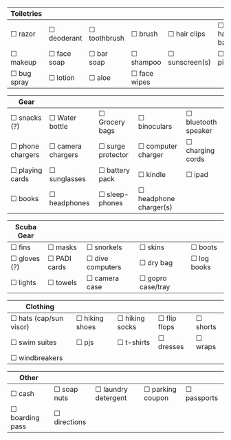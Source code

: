 |Toiletries||||||
| -- | -- | -- | -- | -- | -- |
| ☐ razor  |  ☐ deoderant | ☐ toothbrush | ☐ brush | ☐ hair clips | ☐ hair bands |
| ☐ makeup | ☐ face soap | ☐ bar soap | ☐ shampoo |  ☐ sunscreen(s) | ☐ pills  |
| ☐ bug spray | ☐ lotion | ☐ aloe | ☐ face wipes  | | |

|Gear|||||
| -- | -- | -- | -- | -- |
| ☐ snacks (?) | ☐ Water bottle | ☐ Grocery bags | ☐ binoculars | ☐ bluetooth speaker |
| ☐ phone chargers | ☐ camera chargers | ☐ surge protector | ☐ computer charger | ☐ charging cords |
| ☐ playing cards | ☐ sunglasses | ☐ battery pack | ☐ kindle | ☐ ipad |
| ☐ books | ☐ headphones | ☐ sleep-phones | ☐ headphone charger(s) |  |

|Scuba Gear|||||
| -- | -- | -- | -- | -- |
| ☐ fins | ☐ masks | ☐ snorkels | ☐ skins | ☐ boots |
| ☐ gloves (?) | ☐ PADI cards | ☐ dive computers | ☐ dry bag | ☐ log books |
| ☐ lights | ☐ towels | ☐ camera case | ☐ gopro case/tray |

|Clothing|||||
| -- | -- | -- | -- | -- |
| ☐ hats (cap/sun visor) | ☐ hiking shoes | ☐ hiking socks | ☐ flip flops | ☐ shorts |
| ☐ swim suites | ☐ pjs | ☐ t-shirts | ☐ dresses | ☐ wraps |
| ☐ windbreakers | | | |  |

|Other|||||
| -- | -- | -- | -- | -- |
| ☐ cash | ☐ soap nuts | ☐ laundry detergent | ☐ parking coupon | ☐ passports |
| ☐ boarding pass | ☐ directions | | | |

